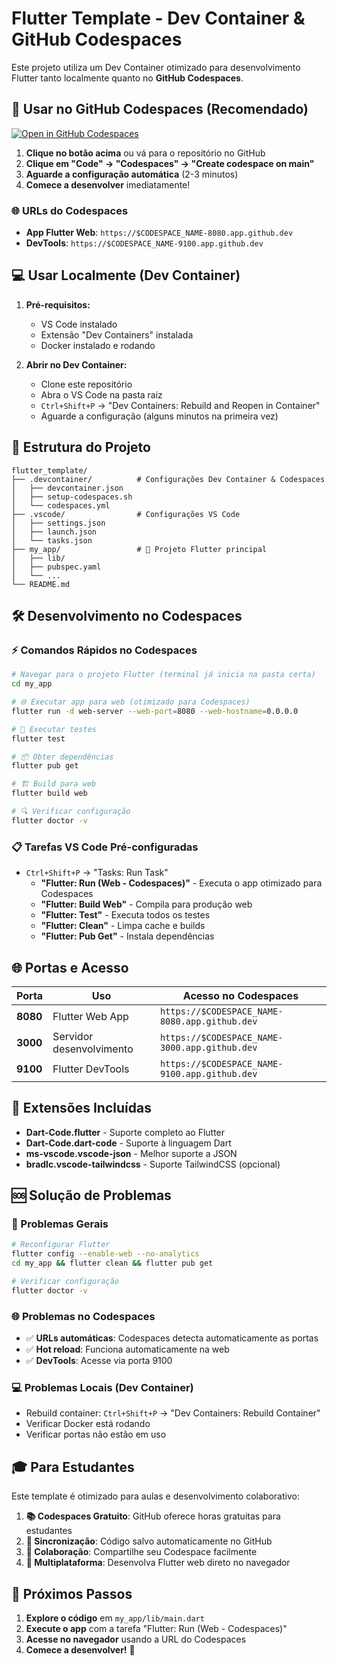 # Flutter Template - Dev Container & GitHub Codespaces

Este projeto utiliza um Dev Container otimizado para desenvolvimento Flutter tanto localmente quanto no **GitHub Codespaces**.

## 🚀 Usar no GitHub Codespaces (Recomendado)

[![Open in GitHub Codespaces](https://github.com/codespaces/badge.svg)](https://codespaces.new/Ryanfreitasd/flutter_template)

1. **Clique no botão acima** ou vá para o repositório no GitHub
2. **Clique em "Code" → "Codespaces" → "Create codespace on main"**
3. **Aguarde a configuração automática** (2-3 minutos)
4. **Comece a desenvolver** imediatamente!

### 🌐 URLs do Codespaces

- **App Flutter Web**: `https://$CODESPACE_NAME-8080.app.github.dev`
- **DevTools**: `https://$CODESPACE_NAME-9100.app.github.dev`

## 💻 Usar Localmente (Dev Container)

1. **Pré-requisitos:**

   - VS Code instalado
   - Extensão "Dev Containers" instalada
   - Docker instalado e rodando

2. **Abrir no Dev Container:**
   - Clone este repositório
   - Abra o VS Code na pasta raiz
   - `Ctrl+Shift+P` → "Dev Containers: Rebuild and Reopen in Container"
   - Aguarde a configuração (alguns minutos na primeira vez)

## 📁 Estrutura do Projeto

```
flutter_template/
├── .devcontainer/          # Configurações Dev Container & Codespaces
│   ├── devcontainer.json
│   ├── setup-codespaces.sh
│   └── codespaces.yml
├── .vscode/                # Configurações VS Code
│   ├── settings.json
│   ├── launch.json
│   └── tasks.json
├── my_app/                 # 📱 Projeto Flutter principal
│   ├── lib/
│   ├── pubspec.yaml
│   └── ...
└── README.md
```

## 🛠️ Desenvolvimento no Codespaces

### ⚡ Comandos Rápidos no Codespaces

```bash
# Navegar para o projeto Flutter (terminal já inicia na pasta certa)
cd my_app

# 🌐 Executar app para web (otimizado para Codespaces)
flutter run -d web-server --web-port=8080 --web-hostname=0.0.0.0

# 🧪 Executar testes
flutter test

# 📦 Obter dependências
flutter pub get

# 🏗️ Build para web
flutter build web

# 🔍 Verificar configuração
flutter doctor -v
```

### 📋 Tarefas VS Code Pré-configuradas

- `Ctrl+Shift+P` → "Tasks: Run Task"
  - **"Flutter: Run (Web - Codespaces)"** - Executa o app otimizado para Codespaces
  - **"Flutter: Build Web"** - Compila para produção web
  - **"Flutter: Test"** - Executa todos os testes
  - **"Flutter: Clean"** - Limpa cache e builds
  - **"Flutter: Pub Get"** - Instala dependências

## 🌐 Portas e Acesso

| Porta    | Uso                      | Acesso no Codespaces                          |
| -------- | ------------------------ | --------------------------------------------- |
| **8080** | Flutter Web App          | `https://$CODESPACE_NAME-8080.app.github.dev` |
| **3000** | Servidor desenvolvimento | `https://$CODESPACE_NAME-3000.app.github.dev` |
| **9100** | Flutter DevTools         | `https://$CODESPACE_NAME-9100.app.github.dev` |

## 🎯 Extensões Incluídas

- **Dart-Code.flutter** - Suporte completo ao Flutter
- **Dart-Code.dart-code** - Suporte à linguagem Dart
- **ms-vscode.vscode-json** - Melhor suporte a JSON
- **bradlc.vscode-tailwindcss** - Suporte TailwindCSS (opcional)

## 🆘 Solução de Problemas

### 🔧 Problemas Gerais

```bash
# Reconfigurar Flutter
flutter config --enable-web --no-analytics
cd my_app && flutter clean && flutter pub get

# Verificar configuração
flutter doctor -v
```

### 🌐 Problemas no Codespaces

- ✅ **URLs automáticas**: Codespaces detecta automaticamente as portas
- ✅ **Hot reload**: Funciona automaticamente na web
- ✅ **DevTools**: Acesse via porta 9100

### 💻 Problemas Locais (Dev Container)

- Rebuild container: `Ctrl+Shift+P` → "Dev Containers: Rebuild Container"
- Verificar Docker está rodando
- Verificar portas não estão em uso

## 🎓 Para Estudantes

Este template é otimizado para aulas e desenvolvimento colaborativo:

1. **📚 Codespaces Gratuito**: GitHub oferece horas gratuitas para estudantes
2. **🔄 Sincronização**: Código salvo automaticamente no GitHub
3. **👥 Colaboração**: Compartilhe seu Codespace facilmente
4. **📱 Multiplataforma**: Desenvolva Flutter web direto no navegador

## 📝 Próximos Passos

1. **Explore o código** em `my_app/lib/main.dart`
2. **Execute o app** com a tarefa "Flutter: Run (Web - Codespaces)"
3. **Acesse no navegador** usando a URL do Codespaces
4. **Comece a desenvolver!** 🚀
